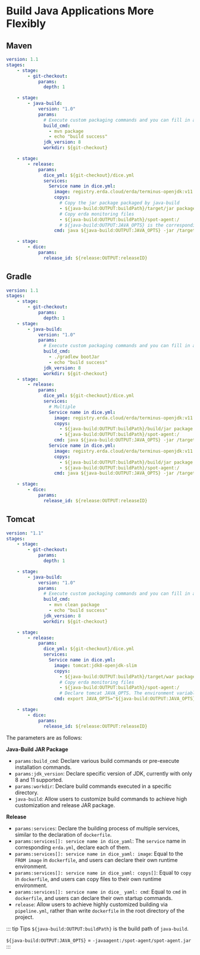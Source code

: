 # Build Java Applications More Flexibly

## Maven

```yaml
version: 1.1
stages:
    - stage:
        - git-checkout:
            params:
              depth: 1

    - stage:
        - java-build:
            version: "1.0"
            params:
              # Execute custom packaging commands and you can fill in any linux commands.
              build_cmd:
                - mvn package
                - echo "build success"
              jdk_version: 8
              workdir: ${git-checkout}

    - stage:
        - release:
            params:
              dice_yml: ${git-checkout}/dice.yml
              services:
                Service name in dice.yml:
                  image: registry.erda.cloud/erda/terminus-openjdk:v11.0.6
                  copys:
                    # Copy the jar package packaged by java-build
                    - ${java-build:OUTPUT:buildPath}/target/jar package name:/target/jar package name
                    # Copy erda monitoring files
                    - ${java-build:OUTPUT:buildPath}/spot-agent:/
                    # ${java-build:OUTPUT:JAVA_OPTS} is the corresponding monitoring command, which is essentially -javaagent:/xxx.jar
                  cmd: java ${java-build:OUTPUT:JAVA_OPTS} -jar /target/jar package name

    - stage:
        - dice:
            params:
              release_id: ${release:OUTPUT:releaseID}
```

## Gradle
```yaml
version: 1.1
stages:
    - stage:
        - git-checkout:
            params:
              depth: 1
    - stage:
        - java-build:
            version: "1.0"
            params:
              # Execute custom packaging commands and you can fill in any linux commands.
              build_cmd:
                - ./gradlew bootJar
                - echo "build success"
              jdk_version: 8
              workdir: ${git-checkout}
    - stage:
        - release:
            params:
              dice_yml: ${git-checkout}/dice.yml
              services:
                # Multiple
                Service name in dice.yml:
                  image: registry.erda.cloud/erda/terminus-openjdk:v11.0.6
                  copys:
                    - ${java-build:OUTPUT:buildPath}/build/jar package path/jar package name:/target/jar package name
                    - ${java-build:OUTPUT:buildPath}/spot-agent:/
                  cmd: java ${java-build:OUTPUT:JAVA_OPTS} -jar /target/jar package name
                Service name in dice.yml:
                  image: registry.erda.cloud/erda/terminus-openjdk:v11.0.6
                  copys:
                    - ${java-build:OUTPUT:buildPath}/build/jar package path/jar package name:/target/jar package name
                    - ${java-build:OUTPUT:buildPath}/spot-agent:/
                  cmd: java ${java-build:OUTPUT:JAVA_OPTS} -jar /target/jar package name

    - stage:
        - dice:
            params:
              release_id: ${release:OUTPUT:releaseID}
```

## Tomcat
```yaml
version: "1.1"
stages:
    - stage:
        - git-checkout:
            params:
              depth: 1

    - stage:
        - java-build:
            version: "1.0"
            params:
              # Execute custom packaging commands and you can fill in any linux commands.
              build_cmd:
                - mvn clean package
                - echo "build success"
              jdk_version: 8
              workdir: ${git-checkout}

    - stage:
        - release:
            params:
              dice_yml: ${git-checkout}/dice.yml
              services:
                Service name in dice.yml:
                  image: tomcat:jdk8-openjdk-slim
                  copys:
                    - ${java-build:OUTPUT:buildPath}/target/war package name.war:/usr/local/tomcat/webapps
                    # Copy erda monitoring files
                    - ${java-build:OUTPUT:buildPath}/spot-agent:/
                    # Declare tomcat JAVA_OPTS. The environment variable ${java-build:OUTPUT:JAVA_OPTS} is the corresponding monitoring command with the value similar to -javaagent:/xxx.jar
                  cmd: export JAVA_OPTS="${java-build:OUTPUT:JAVA_OPTS}" && mv /usr/local/tomcat/webapps/war package name.war /usr/local/tomcat/webapps/ROOT.war && /usr/local/tomcat/bin/catalina.sh run

    - stage:
        - dice:
            params:
              release_id: ${release:OUTPUT:releaseID}
```

The parameters are as follows:

**Java-Build JAR Package**

* `params:build_cmd`: Declare various build commands or pre-execute installation commands.
* `params:jdk_version`: Declare specific version of JDK, currently with only 8 and 11 supported.
* `params:workdir`: Declare build commands executed in a specific directory.
* `java-build`: Allow users to customize build commands to achieve high customization and release JAR package.

**Release**

* `params:services`: Declare the building process of multiple services, similar to the declaration of `dockerfile`.
* `params:services[]: service name in dice_yaml`: The `service` name in corresponding `erda.yml`, declare each of them.
* `params:services[]: service name in dice_yaml: image`: Equal to the `FROM image` in `dockerfile`, and users can declare their own runtime environment.
* `params:services[]: service name in dice_yaml: copys[]`: Equal to `copy` in `dockerfile`, and users can copy files to their own runtime environment.
* `params:services[]: service name in dice_ yaml: cmd`: Equal to `cmd` in `dockerfile`, and users can declare their own startup commands.
* `release`: Allow users to achieve highly customized building via `pipeline.yml`, rather than write `dockerfile` in the root directory of the project.

::: tip Tips
`${java-build:OUTPUT:buildPath}` is the build path of `java-build`.

`${java-build:OUTPUT:JAVA_OPTS}` = `-javaagent:/spot-agent/spot-agent.jar`
:::



